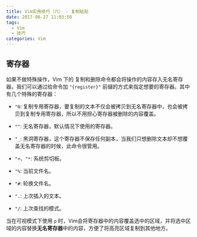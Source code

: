 ```yaml
---
title: Vim实用技巧（六） - 复制粘贴
date: 2017-06-27 11:03:50
tags:
  - Vim
  - 技巧
categories: Vim
---
```


## 寄存器

如果不做特殊操作，Vim 下的 复制和删除命令都会将操作的内容存入无名寄存器。我们可以通过给命令加 `"{register}"` 前缀的方式来指定想要的寄存器。其中有几个特殊的寄存器：


* `"0`: 复制专用寄存器，要复制的文本不仅会被拷贝到无名寄存器中，也会被拷贝到复制专用寄存器，所以不用担心寄存器被删除的内容覆盖。

* `""`: 无名寄存器，默认情况下使用的寄存器。

* `"_`: 黑洞寄存器，这个寄存器不保存任何副本，当我们只想删除文本却不想覆盖无名寄存器的时候，此命令很管用。

* `"+`、`"*`: 系统剪切板。

* `"%`: 当前文件名。

* `"#`: 轮换文件名。

* `".`: 上次插入的文本。
* `"/`: 上次查找的模式。

当在可视模式下使用 `p` 时，Vim会将寄存器中的内容覆盖选中的区域，并将选中区域的内容替换**无名寄存器**中的内容，方便了将高亮区域复制到其他地方。
